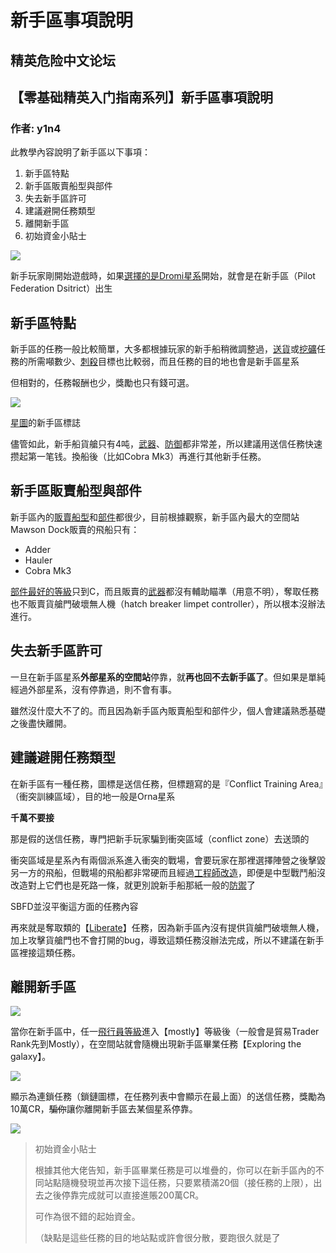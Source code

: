 # 新手區事項說明

## 精英危险中文论坛

## 【零基础精英入门指南系列】新手區事項說明

### 作者: y1n4

此教學內容說明了新手區以下事項：

1. 新手區特點
2. 新手區販賣船型與部件
3. 失去新手區許可
4. 建議避開任務類型
5. 離開新手區
6. 初始資金小貼士

![](https://qiniu.elitedanger.cn/assets/files/2021-01-10/1610305273-295477-pilots-federation-district.png)

新手玩家剛開始遊戲時，如果[選擇的是Dromi星系](https://forum.elitedanger.cn/d/119/5)開始，就會是在新手區（Pilot Federation Dsitrict）出生

## 新手區特點

新手區的任務一般比較簡單，大多都根據玩家的新手船稍微調整過，[送貨](https://forum.elitedanger.cn/d/109)或[挖礦](https://forum.elitedanger.cn/d/138)任務的所需噸數少、[刺殺](https://forum.elitedanger.cn/d/116/2)目標也比較弱，而且任務的目的地也會是新手區星系

但相對的，任務報酬也少，獎勵也只有錢可選。

![](https://qiniu.elitedanger.cn/assets/files/2021-01-10/1610305333-202913-pilot-federation-district-icon.png)

[星圖](https://forum.elitedanger.cn/d/751)的新手區標誌

儘管如此，新手船貨艙只有4吨，[武器](https://forum.elitedanger.cn/d/770)、[防御](https://forum.elitedanger.cn/d/769)都非常差，所以建議用送信任務快速攒起第一笔钱。換船後（比如Cobra Mk3）再進行其他新手任務。

## 新手區販賣船型與部件

新手區內的[販賣船型](https://forum.elitedanger.cn/d/747)和[部件](https://forum.elitedanger.cn/d/746)都很少，目前根據觀察，新手區內最大的空間站Mawson Dock販賣的飛船只有：

* Adder
* Hauler
* Cobra Mk3  

[部件最好的等級](https://forum.elitedanger.cn/d/746)只到C，而且販賣的[武器](https://forum.elitedanger.cn/d/770)都沒有輔助瞄準（用意不明），奪取任務也不販賣貨艙門破壞無人機（hatch breaker limpet controller），所以根本沒辦法進行。

## 失去新手區許可

一旦在新手區星系**外部星系的空間站**停靠，就**再也回不去新手區了**。但如果是單純經過外部星系，沒有停靠過，則不會有事。

雖然沒什麼大不了的。而且因為新手區內販賣船型和部件少，個人會建議熟悉基礎之後盡快離開。

## 建議避開任務類型

在新手區有一種任務，圖標是送信任務，但標題寫的是『Conflict Training Area』（衝突訓練區域），目的地一般是Orna星系

**千萬不要接**

那是假的送信任務，專門把新手玩家騙到衝突區域（conflict zone）去送頭的

衝突區域是星系內有兩個派系進入衝突的戰場，會要玩家在那裡選擇陣營之後擊毀另一方的飛船，但戰場的飛船都非常硬而且經過[工程師改造](https://forum.elitedanger.cn/d/112-horizon)，即便是中型戰鬥船沒改造對上它們也是死路一條，就更別說新手船那紙一般的[防禦](https://forum.elitedanger.cn/d/769)了

SBFD並沒平衡這方面的任務內容

再來就是奪取類的【[Liberate](https://forum.elitedanger.cn/d/116/4)】任務，因為新手區內沒有提供貨艙門破壞無人機，加上攻擊貨艙門也不會打開的bug，導致這類任務沒辦法完成，所以不建議在新手區裡接這類任務。

## 離開新手區

![](https://qiniu.elitedanger.cn/assets/files/2021-01-16/1610805612-24391-internalpfrank.png)

當你在新手區中，任一[飛行員等級](https://forum.elitedanger.cn/d/773)進入【mostly】等級後（一般會是貿易Trader Rank先到Mostly），在空間站就會隨機出現新手區畢業任務【Exploring the galaxy】。

![](https://qiniu.elitedanger.cn/assets/files/2021-01-16/1610805908-626317-exploringgalaxymission.jpeg)

顯示為連鎖任務（鎖鏈圖標，在任務列表中會顯示在最上面）的送信任務，獎勵為10萬CR，~~騙你~~讓你離開新手區去某個星系停靠。

![](https://qiniu.elitedanger.cn/assets/files/2021-01-16/1610806491-454629-flybitchedver.png)

> 初始資金小貼士
>
> 根據其他大佬告知，新手區畢業任務是可以堆疊的，你可以在新手區內的不同站點隨機發現並再次接下這任務，只要累積滿20個（接任務的上限），出去之後停靠完成就可以直接進賬200萬CR。
>
> 可作為很不錯的起始資金。
>
> （缺點是這些任務的目的地站點或許會很分散，要跑很久就是了

